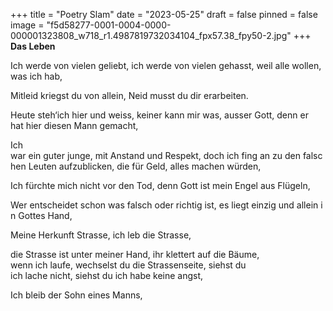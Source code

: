 +++
title = "Poetry Slam"
date = "2023-05-25"
draft = false
pinned = false
image = "f5d58277-0001-0004-0000-000001323808_w718_r1.4987819732034104_fpx57.38_fpy50-2.jpg"
+++
**Das Leben**

Ich werde von vielen geliebt, ich werde von vielen gehasst, weil alle wollen, was ich hab, 

Mitleid kriegst du von allein, Neid musst du dir erarbeiten.

Heute steh‘ich hier und weiss, keiner kann mir was, ausser Gott, denn er hat hier diesen Mann gemacht,   

Ich war ein guter junge, mit Anstand und Respekt, doch ich fing an zu den falschen Leuten aufzublicken, die für Geld, alles machen würden, 

Ich fürchte mich nicht vor den Tod, denn Gott ist mein Engel aus Flügeln, 

Wer entscheidet schon was falsch oder richtig ist, es liegt einzig und allein in Gottes Hand,  

Meine Herkunft Strasse, ich leb die Strasse,  

die Strasse ist unter meiner Hand, ihr klettert auf die Bäume, wenn ich laufe, wechselst du die Strassenseite, siehst du ich lache nicht, siehst du ich habe keine angst, 

Ich bleib der Sohn eines Manns,